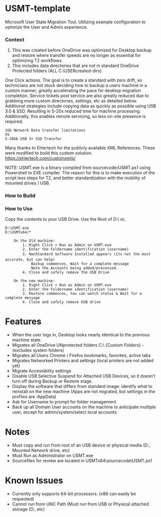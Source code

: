 # USMT-template
Microsoft User State Migration Tool.  Utilizing example configuration to optimize the User and Admin experience.  

### Context
1. This was created before OneDrive was optimized for Desktop backup and restore where transfer speeds are no longer as essential for optimizing T2 workflows.
2. This includes data directories that are not in standard OneDrive Protected folders (ALL C:\USERcreated-dirs)

 One Click actions.  The goal is to create a standard with zero drift, so technicians are not stuck deciding how to backup a users machine in a custom manner, greatly accelerating the pace for desktop migration completion.  Service tickets post service are also greatly reduced due to grabbing more custom directories, settings, etc as detailed below.
Additional strategies include copying data as quickly as possible using USB 3.0 & SSD. Resulting in 5-20x reduced time for machine processing.  Additionally, this enables remote servicing, so less on-site presence is required.

```
1Gb Network Data transfer limitations
VS
5-20Gb USB 3+ SSD Transfer
```

Many thanks to Ehlertech for the publicly available XML References.  These were modified to build this custom solution.
https://ehlertech.com/customxmls/

NOTE: USMT.exe is a binary compiled from sourcecode/USMT.ps1 using Powershell to EXE compiler.  The reason for this is to make execution of the script less steps for T2, and better standardization with the mobility of mounted drives / USB.
### How to Build


### How to Use

Copy the contents to your USB Drive.  Use the Root of D:\ or,
	
	D:\USMT.exe
	D:\USMTx64/*

        On the Old machine:
            1. Right Click > Run as Admin on USMT.exe
            2. Enter the Foldername identification (username)
            3. NonStandard Software Installed appears (its not the most accurate, but can help)
                Backup commences, Wait for a complete message
                Note the Accounts being added/processed.
            4. Close and safely remove the USB Drive
                
        On the new machine:
            1. Right Click > Run as Admin on USMT.exe
            2. Enter the Foldername identification (username)
            3. Restore commences, You can watch status & Wait for a complete message
            4. Close and safely remove USB drive

# Features
- When the user logs in, Desktop looks nearly identical to the previous machine state.
- Migrates all OneDrive UNprotected folders C:\ {Custom Folders} -(excludes system folders)
- Migrates all Users Chrome / Firefox bookmarks, favorites, active tabs
- Migrates Networked Printers and settings (local printers are not added yet)
- Migrate Accessibility settings
- Disable USB Selective Suspend for Attached USB Devices, so it doesn’t turn off during Backup or Restore stage.
- Display the software that differs from standard image: identify what to reinstall on the new machine (Apps are not migrated, but settings in the profiles are :AppData)
- Ask for Username to prompt for folder management
- Back up all Domain User accounts on the machine to anticipate multiple user, except for admin/system/select local accounts

# Notes
- Must copy and run from root of an USB device or physical media (D:\, Mounted Network drive, etc)
- Must Run as Administrator on USMT.exe
- Sourcefiles for review are located in USMTx64\sourcecode\USMT.ps1

# Known Issues
- Currently only supports 64-bit processors. (x86 can easily be requested)
- Cannot run from UNC Path (Must run from USB or Physical attached storage (D:, etc)